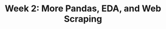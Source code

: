 ---
title: "Week 2: More Pandas, EDA, and Web Scraping"
weekNumber: 2
days:
  - date: "2025-05-13"
    events:
      - name: LEC 5
        type: lecture
        title: "Aggregation: Grouping and Pivoting"
        html: resources/lectures/lec05/lec05-filled.html
        github: https://github.com/practicaldsc/sp25/blob/main/lectures/lec05/
        reading: https://learningds.org/ch/06/pandas_aggregating.html
        reading_text: LDS 6.2
        guide: ../guides/data-wrangling/df-internals
        guide_title: DataFrame Internals
        annotations: resources/lectures/lec05/lec05-annotated.pdf
        recording: https://youtu.be/TLzUE-FyVcM
      - name: LEC 6
        type: lecture
        title: Pivoting, Merging, and Transforming
        html: resources/lectures/lec06/lec06-filled.html
        github: https://github.com/practicaldsc/sp25/blob/main/lectures/lec06/
        reading: https://learningds.org/ch/06/pandas_joining.html
        reading_text: LDS 6.3
        reading2: https://notes.dsc80.com/content/05/introduction.html
        reading2_text: DSP 5
        annotations: resources/lectures/lec06/lec06-annotated.pdf
        recording: https://youtu.be/HE79g_7EC8I
  - date: "2025-05-14"
    events:
      - name: HW 2
        type: hw
        title: <b>Arrays and DataFrames</b>
        github: https://github.com/practicaldsc/sp25/blob/main/homeworks/hw02/hw02.ipynb
  - date: "2025-05-15"
    events:
      - name: LEC 7
        type: lecture
        title: EDA, Visualization, and Missing Value Imputation
        html: resources/lectures/lec07/lec07-filled.html
        github: https://github.com/practicaldsc/sp25/blob/main/lectures/lec07/
        reading: https://learningds.org/ch/10/eda_intro.html
        reading_text: LDS 10-11
        annotations: resources/lectures/lec07/lec07-annotated.pdf
        recording: https://leccap.engin.umich.edu/leccap/player/r/3kWOUD
        guide: ../guides/data-wrangling/visualization
        guide_title: "Visualization Tips and Examples"
      - name: LEC 8
        type: lecture
        title: Web Scraping and APIs
        html: resources/lectures/lec08/lec08-filled.html
        github: https://github.com/practicaldsc/sp25/blob/main/lectures/lec08/
        reading: https://learningds.org/ch/14/web_http.html
        reading_text: LDS 14.3
        reading2: https://notes.dsc80.com/content/07/html.html
        reading2_text: DSP 7.3
        # note: Looking for other sources of data for personal projects? Check out our <a href="resources#finding-datasets">Resources</a> page.
        annotations: resources/lectures/lec08/lec08-annotated.pdf
        recording: https://leccap.engin.umich.edu/leccap/player/r/3kWOUD
        videos: https://www.youtube.com/playlist?list=PLEFTQpsm47qRDDBNu4SrXqhTl4Zd4DC0l
  - date: "2025-05-16"
    events:
      - name: INT
        type: interview
        title: Technical Interview Signups Open
        note: Technical Interview slots are on May 22nd, 23rd, and 27th, all in-person. Practice interview slots are on May 19th (Zoom), May 20th (in-person), and May 21st (Zoom). See the <a href="../syllabus#technical-interview">Syllabus</a> for more details.
---